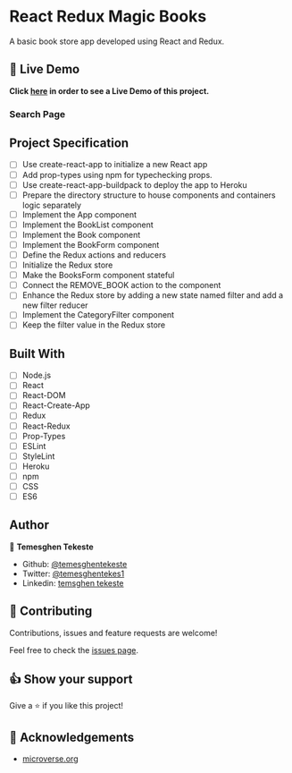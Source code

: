 # React Redux Magic Books

A basic book store app developed using React and Redux.

## 🔴 Live Demo

**Click [here](https://magicbooks-temesghen.herokuapp.com/) in order to see a Live Demo of this project.**

### Search Page

## Project Specification

- [ ] Use create-react-app to initialize a new React app
- [ ] Add prop-types using npm for typechecking props.
- [ ] Use create-react-app-buildpack to deploy the app to Heroku
- [ ] Prepare the directory structure to house components and containers logic separately
- [ ] Implement the App component
- [ ] Implement the BookList component
- [ ] Implement the Book component
- [ ] Implement the BookForm component
- [ ] Define the Redux actions and reducers
- [ ] Initialize the Redux store
- [ ] Make the BooksForm component stateful
- [ ] Connect the REMOVE_BOOK action to the component
- [ ] Enhance the Redux store by adding a new state named filter and add a new filter reducer
- [ ] Implement the CategoryFilter component
- [ ] Keep the filter value in the Redux store

## Built With

- [ ] Node.js
- [ ] React
- [ ] React-DOM
- [ ] React-Create-App
- [ ] Redux
- [ ] React-Redux
- [ ] Prop-Types
- [ ] ESLint
- [ ] StyleLint
- [ ] Heroku
- [ ] npm
- [ ] CSS
- [ ] ES6

## Author

👤 **Temesghen Tekeste**

- Github: [@temesghentekeste](https://github.com/temesghentekeste)
- Twitter: [@temesghentekes1](https://twitter.com/temesghentekes1)
- Linkedin: [temsghen tekeste](https://www.linkedin.com/in/temesghentekeste/)

## 🤝 Contributing

Contributions, issues and feature requests are welcome!

Feel free to check the [issues page](https://github.com/temesghentekeste/react-redux-magic-books/issues).

## 👍 Show your support

Give a ⭐️ if you like this project!

## :clap: Acknowledgements

- <a href="https://www.microverse.org/" target="_blank">microverse.org</a>
  </a>
